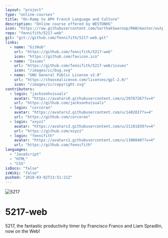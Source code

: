 ```yaml
---
layout: "project"
type: "online-courses"
title: "On-Ramp to AP® French Language and Culture"
description: "Online course offered by WESTONHS"
icon: "https://raw.githubusercontent.com/SarthakSwaroop/RAW/master/output-onlinepngtools.png"
repo: "fennifith/5217-web"
git: "git://github.com/fennifith/5217-web.git"
links: 
  - name: "GitHub"
    url: "https://github.com/fennifith/5217-web"
    icon: "https://github.com/favicon.ico"
  - name: "Issues"
    url: "https://github.com/fennifith/5217-web/issues"
    icon: "/images/ic/bug.svg"
  - name: "GNU General Public License v2.0"
    url: "https://choosealicense.com/licenses/gpl-2.0/"
    icon: "/images/ic/copyright.svg"
contributors: 
  - login: "jacksonhvisuals"
    avatar: "https://avatars0.githubusercontent.com/u/29767267?v=4"
    url: "https://github.com/jacksonhvisuals"
  - login: "corcoran"
    avatar: "https://avatars2.githubusercontent.com/u/1402817?v=4"
    url: "https://github.com/corcoran"
  - login: "xxyzz"
    avatar: "https://avatars3.githubusercontent.com/u/21101839?v=4"
    url: "https://github.com/xxyzz"
  - login: "fennifith"
    avatar: "https://avatars1.githubusercontent.com/u/13000407?v=4"
    url: "https://github.com/fennifith"
languages: 
  - "JavaScript"
  - "HTML"
  - "CSS"
isDocs: "false"
isWiki: "false"
pushed: "2018-03-02T13:51:21Z"
---
```


![5217](https://i.imgur.com/m1F5vNM.jpg)

# 5217-web

5217, the fantastic productivity timer by Francisco Franco and Liam Spradlin, now on the Web!
